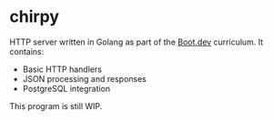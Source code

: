 # chirpy
HTTP server written in Golang as part of the [Boot.dev](https://www.boot.dev) curriculum. It contains:

- Basic HTTP handlers 
- JSON processing and responses
- PostgreSQL integration

This program is still WIP. 